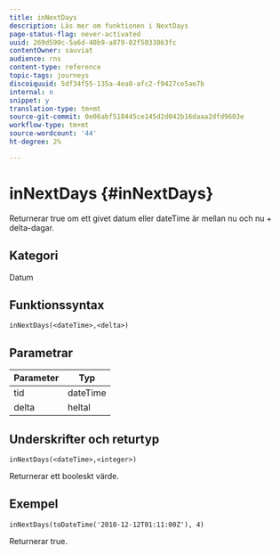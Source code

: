 ```yaml
---
title: inNextDays
description: Läs mer om funktionen i NextDays
page-status-flag: never-activated
uuid: 269d590c-5a6d-40b9-a879-02f5033863fc
contentOwner: sauviat
audience: rns
content-type: reference
topic-tags: journeys
discoiquuid: 5df34f55-135a-4ea8-afc2-f9427ce5ae7b
internal: n
snippet: y
translation-type: tm+mt
source-git-commit: 0e06abf518445ce145d2d042b16daaa2dfd9603e
workflow-type: tm+mt
source-wordcount: '44'
ht-degree: 2%

---
```



# inNextDays {#inNextDays}

Returnerar true om ett givet datum eller dateTime är mellan nu och nu + delta-dagar.

## Kategori

Datum

## Funktionssyntax

`inNextDays(<dateTime>,<delta>)`

## Parametrar

| Parameter | Typ |
|-----------|------------------|
| tid | dateTime |
| delta | heltal |

## Underskrifter och returtyp

`inNextDays(<dateTime>,<integer>)`

Returnerar ett booleskt värde.

## Exempel

`inNextDays(toDateTime('2010-12-12T01:11:00Z'), 4)`

Returnerar true.
